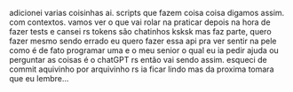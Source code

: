 adicionei varias coisinhas ai. scripts que fazem coisa coisa digamos assim. com contextos. vamos ver o que vai rolar na praticar depois na hora de fazer tests e cansei rs tokens são chatinhos ksksk mas faz parte, quero fazer mesmo sendo errado eu quero fazer essa api pra ver sentir na pele como é de fato programar uma e o meu senior o qual eu ia pedir ajuda ou perguntar as coisas é o chatGPT rs então vai sendo assim. esqueci de commit aquivinho por arquivinho rs ia ficar lindo mas da proxima tomara que eu lembre...